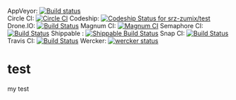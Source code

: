AppVeyor: [![Build status](https://ci.appveyor.com/api/projects/status/jmbmh0f96m4y94b4/branch/master?svg=true)](https://ci.appveyor.com/project/srz-zumix/test/branch/ci)  
Circle CI: [![Circle CI](https://circleci.com/gh/srz-zumix/test/tree/ci.svg?style=svg)](https://circleci.com/gh/srz-zumix/test/tree/ci)
Codeship: [ ![Codeship Status for srz-zumix/test](https://codeship.com/projects/12d4b2d0-701c-0133-0db1-4acedf45d268/status?branch=ci)](https://codeship.com/projects/116432)
Drone.IO: [![Build Status](https://drone.io/github.com/srz-zumix/test/status.png)](https://drone.io/github.com/srz-zumix/test/latest)
Magnum CI: [![Magnum CI](https://magnum-ci.com/status/1a0a46f2894f8ead54c1258ce4f8abbf.png?branch=ci)](https://magnum-ci.com/public/fba92d828b191b20ff90/builds)
Semaphore CI: [![Build Status](https://semaphoreci.com/api/v1/projects/c151c589-ee04-48f4-a1b2-77ca27ec971e/611364/badge.svg)](https://semaphoreci.com/srz_zumix/test)
Shippable : [![Shippable Build Status](https://api.shippable.com/projects/541904d2ac22859af743f869/badge?branchName=ci)](https://app.shippable.com/projects/541904d2ac22859af743f869/builds/latest)
Snap CI: [![Build Status](https://snap-ci.com/srz-zumix/test/branch/master/build_image)](https://snap-ci.com/srz-zumix/test/branch/master)
Travis CI: [![Build Status](https://travis-ci.org/srz-zumix/test.svg)](https://travis-ci.org/srz-zumix/test)
Wercker: [![wercker status](https://app.wercker.com/status/10d9a2aa9ebf6d0ce3496cb923c96ef6/s "wercker status")](https://app.wercker.com/project/bykey/10d9a2aa9ebf6d0ce3496cb923c96ef6)

test
==========
my test
